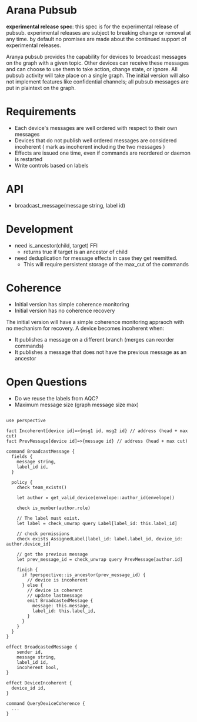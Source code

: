 # Arana Pubsub

**experimental release spec**: this spec is for the experimental release of pubsub. 
experimental releases are subject to breaking change or removal at any time. by default
no promises are made about the continued support of experimental releases.

Aranya pubsub provides the capability for devices to broadcast messages on the graph with 
a given topic. Other devices can receive these messages and can choose to use them to take 
action, change state, or ignore. All pubsub activity will take place on a single graph. The 
initial version will also not implement features like confidential channels; all pubsub messages 
are put in plaintext on the graph.


# Requirements

- Each device's messages are well ordered with respect to their own messages
- Devices that do not publish well ordered messages are considered incoherent ( mark as incoherent including the two messages )
- Effects are issued one time, even if commands are reordered or daemon is restarted
- Write controls based on labels

# API

- broadcast_message(message string, label id)

# Development

- need is_ancestor(child, target) FFI
  - returns true if target is an ancestor of child
- need deduplication for message effects in case they get reemitted.
  - This will require persistent storage of the max_cut of the commands


# Coherence

- Initial version has simple coherence monitoring
- Initial version has no coherence recovery

The initial version will have a simple coherence monitoring appraoch with no mechanism for 
recovery. A device becomes incoherent when:

- It publishes a message on a different branch (merges can reorder commands)
- It publishes a message that does not have the previous message as an ancestor


# Open Questions

- Do we reuse the labels from AQC?
- Maximum message size (graph message size max)

```policy

use perspective 

fact Incoherent[device id]=>{msg1 id, msg2 id} // address (head + max cut)
fact PrevMessage[device id]=>{message id} // address (head + max cut)

command BroadcastMessage {
  fields {
    message string,
    label_id id,
  }

  policy {
    check team_exists()

    let author = get_valid_device(envelope::author_id(envelope))

    check is_member(author.role)

    // The label must exist.
    let label = check_unwrap query Label[label_id: this.label_id]

    // check permissions
    check exists AssignedLabel[label_id: label.label_id, device_id: author.device_id]

    // get the previous message
    let prev_message_id = check_unwrap query PrevMessage[author.id]
  
    finish {
      if !perspective::is_ancestor(prev_message_id) {
        // device is incoherent
      } else {
        // device is coherent
        // update lastmessage
        emit BroadcastedMessage {
          message: this.message,
          label_id: this.label_id,
        }
      }
    }
  }
}

effect BroadcastedMessage {
    sender id,
    message string,
    label_id id,
    incoherent bool,
}

effect DeviceIncoherent {
  device_id id,
}

command QueryDeviceCoherence {
  ...
}


```
